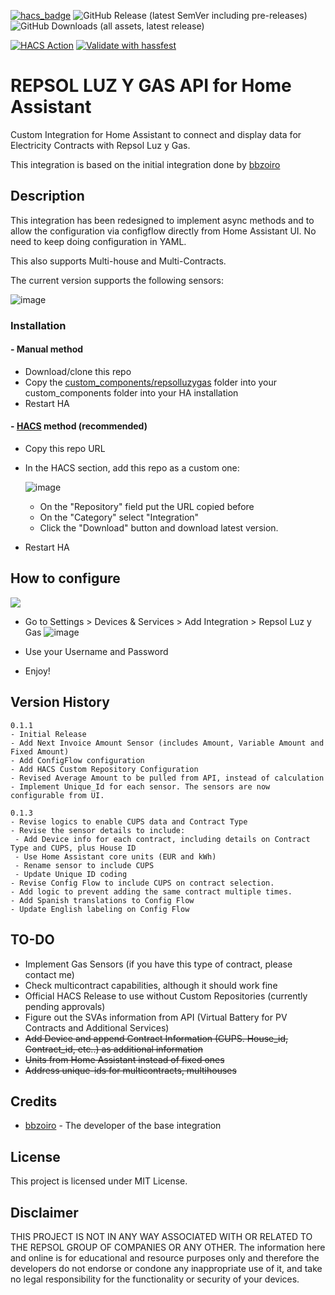 [![hacs_badge](https://img.shields.io/badge/HACS-Custom-orange.svg)](https://github.com/custom-components/hacs)
![GitHub Release (latest SemVer including pre-releases)](https://img.shields.io/github/v/release/ad-ha/repsolluzygas-async?include_prereleases)
![GitHub Downloads (all assets, latest release)](https://img.shields.io/github/downloads/ad-ha/repsolluzygas-async/latest/total)

[![HACS Action](https://github.com/ad-ha/repsolluzygas-async/actions/workflows/hacs.yml/badge.svg)](https://github.com/ad-ha/repsolluzygas-async/actions/workflows/hacs.yml)
[![Validate with hassfest](https://github.com/ad-ha/repsolluzygas-async/actions/workflows/hassfest.yml/badge.svg)](https://github.com/ad-ha/repsolluzygas-async/actions/workflows/hassfest.yml)

# REPSOL LUZ Y GAS API for Home Assistant

Custom Integration for Home Assistant to connect and display data for Electricity Contracts with Repsol Luz y Gas.

This integration is based on the initial integration done by [bbzoiro](https://github.com/bzzoiro/repsolluzygas)

## Description

This integration has been redesigned to implement async methods and to allow the configuration via configflow directly from Home Assistant UI. No need to keep doing configuration in YAML.

This also supports Multi-house and Multi-Contracts.

The current version supports the following sensors:

![image](https://github.com/ad-ha/repsolluzygas-async/assets/59612788/44be4adc-d46e-4ef3-acd9-9977b3dd2900)


### Installation

#### - Manual method

- Download/clone this repo
- Copy the [custom_components/repsolluzygas](custom_components/repsolluzygas) folder into your custom_components folder into your HA installation
- Restart HA

#### - [HACS](https://hacs.xyz/) method (recommended)

- Copy this repo URL
- In the HACS section, add this repo as a custom one:

  ![image](https://github.com/ad-ha/repsolluzygas-async/assets/59612788/6bd01379-d132-4193-989a-ba0985a25987)

  
  - On the "Repository" field put the URL copied before
  - On the "Category" select "Integration"
  - Click the "Download" button and download latest version. 
- Restart HA

## How to configure
[<img src="https://github.com/ad-ha/repsolluzygas-async/assets/59612788/e9d46e15-eee7-41e4-ba1b-bb09e9bbbcfd">](https://my.home-assistant.io/redirect/config_flow_start?domain=repsolluzygas)

- Go to Settings > Devices & Services > Add Integration > Repsol Luz y Gas
  ![image](https://github.com/ad-ha/repsolluzygas-async/assets/59612788/91309474-fdf5-4b7b-a73b-1d5d116fd0ab)

- Use your Username and Password

- Enjoy!

## Version History

```
0.1.1
- Initial Release
- Add Next Invoice Amount Sensor (includes Amount, Variable Amount and Fixed Amount)
- Add ConfigFlow configuration
- Add HACS Custom Repository Configuration
- Revised Average Amount to be pulled from API, instead of calculation
- Implement Unique_Id for each sensor. The sensors are now configurable from UI.
```

```
0.1.3
- Revise logics to enable CUPS data and Contract Type
- Revise the sensor details to include:
 - Add Device info for each contract, including details on Contract Type and CUPS, plus House ID
 - Use Home Assistant core units (EUR and kWh)
 - Rename sensor to include CUPS
 - Update Unique ID coding
- Revise Config Flow to include CUPS on contract selection.
- Add logic to prevent adding the same contract multiple times.
- Add Spanish translations to Config Flow
- Update English labeling on Config Flow
```

## TO-DO

- Implement Gas Sensors (if you have this type of contract, please contact me)
- Check multicontract capabilities, although it should work fine
- Official HACS Release to use without Custom Repositories (currently pending approvals)
- Figure out the SVAs information from API (Virtual Battery for PV Contracts and Additional Services)
- ~~Add Device and append Contract Information (CUPS. House_id, Contract_id, etc..) as additional information~~
- ~~Units from Home Assistant instead of fixed ones~~
- ~~Address unique-ids for multicontracts, multihouses~~

## Credits
- [bbzoiro](https://github.com/bzzoiro/repsolluzygas) - The developer of the base integration

## License

This project is licensed under MIT License.

## Disclaimer

THIS PROJECT IS NOT IN ANY WAY ASSOCIATED WITH OR RELATED TO THE REPSOL GROUP OF COMPANIES OR ANY OTHER. The information here and online is for educational and resource purposes only and therefore the developers do not endorse or condone any inappropriate use of it, and take no legal responsibility for the functionality or security of your devices.

